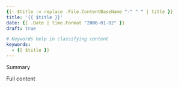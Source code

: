 ```yaml
---
{{- $title := replace .File.ContentBaseName "-" " " | title }}
title: '{{ $title }}'
date: {{ .Date | time.Format "2006-01-02" }}
draft: true

# Keywords help in classifying content
keywords:
  - {{ $title }}
---
```


Summary

<!--more-->

Full content
